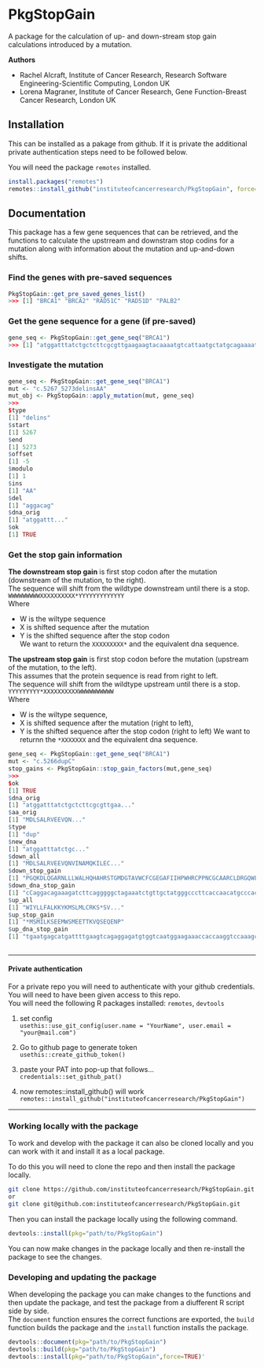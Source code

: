 # PkgStopGain
A package for the calculation of up- and down-stream stop gain calculations introduced by a mutation.

**Authors**  
- Rachel Alcraft, Institute of Cancer Research, Research Software Engineering-Scientific Computing, London UK  
- Lorena Magraner, Institute of Cancer Research, Gene Function-Breast Cancer Research, London UK  

## Installation
This can be installed as a pakage from github. 
If it is private the additional private authentication steps need to be followed below.

You will need the package `remotes` installed.  
    
```R
install.packages("remotes")
remotes::install_github("instituteofcancerresearch/PkgStopGain", force=TRUE)
```

## Documentation  

This package has a few gene sequences that can be retrieved, and the functions to calculate the upstrream and downstram stop codins for a mutation along with information about the mutation and up-and-down shifts.        

### Find the genes with pre-saved sequences
```R
PkgStopGain::get_pre_saved_genes_list()
>>> [1] "BRCA1" "BRCA2" "RAD51C" "RAD51D" "PALB2" 
```

### Get the gene sequence for a gene (if pre-saved)
```R
gene_seq <- PkgStopGain::get_gene_seq("BRCA1")
>>> [1] "atggatttatctgctcttcgcgttgaagaagtacaaaatgtcattaatgctatgcagaaaatcttagagtgtc..."
```

### Investigate the mutation
```R
gene_seq <- PkgStopGain::get_gene_seq("BRCA1")
mut <- "c.5267_5273delinsAA"
mut_obj <- PkgStopGain::apply_mutation(mut, gene_seq)
>>> 
$type
[1] "delins"
$start
[1] 5267
$end
[1] 5273
$offset
[1] -5
$modulo
[1] 1
$ins
[1] "AA"
$del
[1] "aggacag"
$dna_orig
[1] "atggattt..."
$ok
[1] TRUE
```

### Get the stop gain information
**The downstream stop gain** is first stop codon after the mutation (downstream of the mutation, to the right).  
The sequence will shift from the wildtype downstream until there is a stop.  
`WWWWWWWWWXXXXXXXXXX*YYYYYYYYYYYYY`  
Where
- W is the wiltype sequence  
- X is shifted sequence after the mutation  
- Y is the shifted sequence after the stop codon  
We want to return the `XXXXXXXXX*` and the equivalent dna sequence.  

**The upstream stop gain** is first stop codon before the mutation (upstream of the mutation, to the left).  
This assumes that the protein sequence is read from right to left.  
The sequence will shift from the wildtype upstream until there is a stop.  
`YYYYYYYYY*XXXXXXXXXXWWWWWWWWWW`  
Where
- W is the wiltype sequence,
- X is shifted sequence after the mutation (right to left),
- Y is the shifted sequence after the stop codon (right to left)
We want to returnn the `*XXXXXXX` and the equivalent dna sequence.  


```R
gene_seq <- PkgStopGain::get_gene_seq("BRCA1")
mut <- "c.5266dupC"
stop_gains <- PkgStopGain::stop_gain_factors(mut,gene_seq)
>>>
$ok
[1] TRUE
$dna_orig
[1] "atggatttatctgctcttcgcgttgaa..."
$aa_orig
[1] "MDLSALRVEEVQN..."
$type
[1] "dup"
$new_dna
[1] "atggatttatctgc..."
$down_all
[1] "MDLSALRVEEVQNVINAMQKILEC..."
$down_stop_gain
[1] "PGQKDLQGARNLLLWALHQHAHRSTGMDGTAVWCFCGEGAFIIHPWHRCPPNCGCAARCLDRGQWLPCNWADV*"
$down_dna_stop_gain
[1] "cCaggacagaaagatcttcagggggctagaaatctgttgctatgggcccttcaccaacatgcccacagatcaactggaatggatggtacagctgtgtggtgcttctgtggtgaaggagctttcatcattcacccttggcacaggtgtccacccaattgtggttgtgcagccagatgcctggacagaggacaatggcttccatgcaattgggcagatgtgtga"
$up_all
[1] "WIYLLFALKKYKMSLMLCRKS*SV..."
$up_stop_gain
[1] "*MSMILKSEEMWSMEETTKVQSEQENP"
$up_dna_stop_gain
[1] "tgaatgagcatgattttgaagtcagaggagatgtggtcaatggaagaaaccaccaaggtccaaagcgagcaagagaatccc"
      
```

---  

#### Private authentication
For a private repo you will need to authenticate with your github credentials. You will need to have been given access to this repo.   
You will need the following R packages installed: `remotes`, `devtools`

1. set config  
`usethis::use_git_config(user.name = "YourName", user.email = "your@mail.com")`

2. Go to github page to generate token  
`usethis::create_github_token() `

3. paste your PAT into pop-up that follows...  
`credentials::set_github_pat()`

4. now remotes::install_github() will work  
`remotes::install_github("instituteofcancerresearch/PkgStopGain")`

---  

### Working locally with the package
To work and develop with the package it can also be cloned locally and you can work with it and install it as a local package.

To do this you will need to clone the repo and then install the package locally.  

```Bash
git clone https://github.com/instituteofcancerresearch/PkgStopGain.git
or 
git clone git@github.com:instituteofcancerresearch/PkgStopGain.git
```

Then you can install the package locally using the following command.  

```R
devtools::install(pkg="path/to/PkgStopGain")
```

You can now make changes in the package locally and then re-install the package to see the changes.  

### Developing and updating the package
When developing the package you can make changes to the functions and then update the package, and test the package from a diufferent R script side by side.  
The `document` function ensures the correct functions are exported, the `build` function builds the package and the `install` function installs the package.  

```R
devtools::document(pkg="path/to/PkgStopGain")
devtools::build(pkg="path/to/PkgStopGain")
devtools::install(pkg="path/to/PkgStopGain",force=TRUE)'
```




